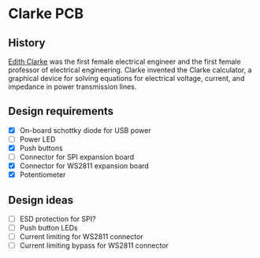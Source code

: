 # Clarke PCB

## History

[Edith Clarke] was the first female electrical engineer and the first female
professor of electrical engineering. Clarke invented the Clarke calculator, a
graphical device for solving equations for electrical voltage, current, and
impedance in power transmission lines.

[Edith Clarke]: https://en.wikipedia.org/wiki/Edith_Clarke

## Design requirements

- [x] On-board schottky diode for USB power
- [ ] Power LED
- [x] Push buttons
- [ ] Connector for SPI expansion board
- [x] Connector for WS2811 expansion board
- [x] Potentiometer

## Design ideas

- [ ] ESD protection for SPI?
- [ ] Push button LEDs
- [ ] Current limiting for WS2811 connector
- [ ] Current limiting bypass for WS2811 connector
